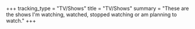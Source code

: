 +++
tracking_type = "TV/Shows"
title = "TV/Shows"
summary = "These are the shows I'm watching, watched, stopped watching or am planning to watch."
+++
